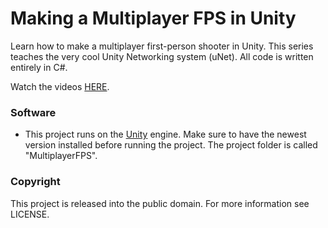 Making a Multiplayer FPS in Unity
========

Learn how to make a multiplayer first-person shooter in Unity. This series teaches the very cool Unity Networking system (uNet). All code is written entirely in C#.

Watch the videos [HERE](https://www.youtube.com/playlist?list=PLPV2KyIb3jR5PhGqsO7G4PsbEC_Al-kPZ).

### Software
- This project runs on the [Unity](http://unity3d.com) engine. Make sure to have the newest version installed before running the project. The project folder is called "MultiplayerFPS".

### Copyright
This project is released into the public domain. For more information see LICENSE.